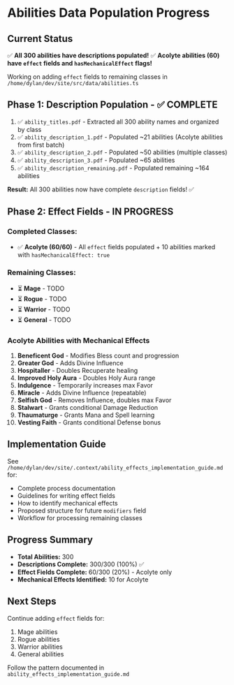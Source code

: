 # Abilities Data Population Progress

## Current Status
✅ **All 300 abilities have descriptions populated!**
✅ **Acolyte abilities (60) have `effect` fields and `hasMechanicalEffect` flags!**

Working on adding `effect` fields to remaining classes in `/home/dylan/dev/site/src/data/abilities.ts`

## Phase 1: Description Population - ✅ COMPLETE
1. ✅ `ability_titles.pdf` - Extracted all 300 ability names and organized by class
2. ✅ `ability_description_1.pdf` - Populated ~21 abilities (Acolyte abilities from first batch)
3. ✅ `ability_description_2.pdf` - Populated ~50 abilities (multiple classes)
4. ✅ `ability_description_3.pdf` - Populated ~65 abilities
5. ✅ `ability_description_remaining.pdf` - Populated remaining ~164 abilities

**Result:** All 300 abilities now have complete `description` fields! ✅

## Phase 2: Effect Fields - IN PROGRESS

### Completed Classes:
- ✅ **Acolyte (60/60)** - All `effect` fields populated + 10 abilities marked with `hasMechanicalEffect: true`

### Remaining Classes:
- ⏳ **Mage** - TODO
- ⏳ **Rogue** - TODO
- ⏳ **Warrior** - TODO
- ⏳ **General** - TODO

### Acolyte Abilities with Mechanical Effects
1. **Beneficent God** - Modifies Bless count and progression
2. **Greater God** - Adds Divine Influence
3. **Hospitaller** - Doubles Recuperate healing
4. **Improved Holy Aura** - Doubles Holy Aura range
5. **Indulgence** - Temporarily increases max Favor
6. **Miracle** - Adds Divine Influence (repeatable)
7. **Selfish God** - Removes Influence, doubles max Favor
8. **Stalwart** - Grants conditional Damage Reduction
9. **Thaumaturge** - Grants Mana and Spell learning
10. **Vesting Faith** - Grants conditional Defense bonus

## Implementation Guide
See `/home/dylan/dev/site/.context/ability_effects_implementation_guide.md` for:
- Complete process documentation
- Guidelines for writing effect fields
- How to identify mechanical effects
- Proposed structure for future `modifiers` field
- Workflow for processing remaining classes

## Progress Summary
- **Total Abilities:** 300
- **Descriptions Complete:** 300/300 (100%) ✅
- **Effect Fields Complete:** 60/300 (20%) - Acolyte only
- **Mechanical Effects Identified:** 10 for Acolyte

## Next Steps
Continue adding `effect` fields for:
1. Mage abilities
2. Rogue abilities
3. Warrior abilities
4. General abilities

Follow the pattern documented in `ability_effects_implementation_guide.md`

